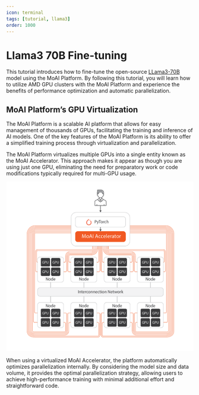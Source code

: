 ```yaml
---
icon: terminal
tags: [tutorial, llama3]
order: 1000
---
```


# Llama3 70B Fine-tuning

This tutorial introduces how to fine-tune the open-source [LLama3-70B](https://huggingface.co/meta-llama/Meta-Llama-3-70B) model using the MoAI Platform. By following this tutorial, you will learn how to utilize AMD GPU clusters with the MoAI Platform and experience the benefits of performance optimization and automatic parallelization.

## MoAI Platform’s GPU Virtualization

The MoAI Platform is a scalable AI platform that allows for easy management of thousands of GPUs, facilitating the training and inference of AI models. One of the key features of the MoAI Platform is its ability to offer a simplified training process through virtualization and parallelization.

The MoAI Platform virtualizes multiple GPUs into a single entity known as the MoAI Accelerator. This approach makes it appear as though you are using just one GPU, eliminating the need for preparatory work or code modifications typically required for multi-GPU usage.


![](/overview/img_ov/virt.png)

When using a virtualized MoAI Accelerator, the platform automatically optimizes parallelization internally. By considering the model size and data volume, it provides the optimal parallelization strategy, allowing users to achieve high-performance training with minimal additional effort and straightforward code.